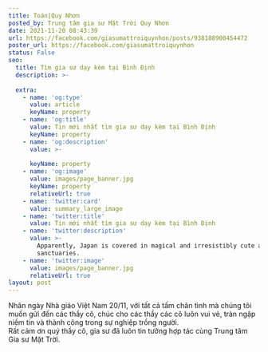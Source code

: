```yaml
---
title: Toán|Quy Nhơn
posted_by: Trung tâm gia sư Mặt Trời Quy Nhơn
date: 2021-11-20 08:43:39
url: https://facebook.com/giasumattroiquynhon/posts/938188900454472
poster_url: https://facebook.com/giasumattroiquynhon
status: False
seo:
  title: Tìm gia sư dạy kèm tại Bình Định
  description: >-
    
  extra:
    - name: 'og:type'
      value: article
      keyName: property
    - name: 'og:title'
      value: Tin mới nhất tìm gia sư dạy kèm tại Bình Định
      keyName: property
    - name: 'og:description'
      value: >-
        
      keyName: property
    - name: 'og:image'
      value: images/page_banner.jpg
      keyName: property
      relativeUrl: true
    - name: 'twitter:card'
      value: summary_large_image
    - name: 'twitter:title'
      value: Tin mới nhất tìm gia sư dạy kèm tại Bình Định
    - name: 'twitter:description'
      value: >-
        Apparently, Japan is covered in magical and irresistibly cute animal
        sanctuaries.
    - name: 'twitter:image'
      value: images/page_banner.jpg
      relativeUrl: true
layout: post
---
```

Nhân ngày Nhà giáo Việt Nam 20/11, với tất cả tấm chân tình mà chúng tôi muốn gửi đến các thầy cô, chúc cho các thầy các cô luôn vui vẻ, tràn ngập niềm tin và thành công trong sự nghiệp trồng người.<br>Rất cảm ơn quý thầy cô, gia sư đã luôn tin tưởng hợp tác cùng Trung tâm Gia sư Mặt Trời.
